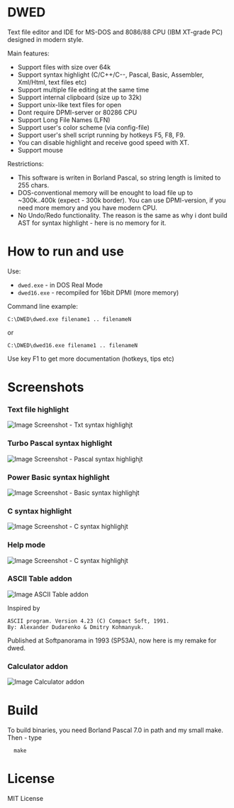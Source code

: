 # DWED

Text file editor and IDE for MS-DOS and 8086/88 CPU (IBM XT-grade PC) designed in modern style.

Main features:

* Support files with size over 64k
* Support syntax highlight (C/C++/C--, Pascal, Basic, Assembler, Xml/Html, text files etc)
* Support multiple file editing at the same time
* Support internal clipboard (size up to 32k)
* Support unix-like text files for open
* Dont require DPMI-server or 80286 CPU
* Support Long File Names (LFN)
* Support user's color scheme (via config-file)
* Support user's shell script running by hotkeys F5, F8, F9.
* You can disable highlight and receive good speed with XT.
* Support mouse

Restrictions:

* This software is writen in Borland Pascal, so string length is limited to 255 chars.
* DOS-conventional memory will be enought to load file up to ~300k..400k (expect - 300k border). You can use DPMI-version, if you need more memory and you have modern CPU.
* No Undo/Redo functionality. The reason is the same as why i dont build AST for syntax highlight - here is no memory for it.

# How to run and use
Use:

* `dwed.exe` - in DOS Real Mode
* `dwed16.exe` - recompiled for 16bit DPMI (more memory)

Command line example:

	C:\DWED\dwed.exe filename1 .. filenameN
or

	C:\DWED\dwed16.exe filename1 .. filenameN

Use key F1 to get more documentation (hotkeys, tips etc)

# Screenshots

### Text file highlight
![Image Screenshot - Txt syntax highlighjt](https://github.com/DosWorld/dwed/raw/main/DWED-TXT.PNG)

### Turbo Pascal syntax highlight
![Image Screenshot - Pascal syntax highlighjt](https://github.com/DosWorld/dwed/raw/main/DWED-PAS.PNG)

### Power Basic syntax highlight
![Image Screenshot - Basic syntax highlighjt](https://github.com/DosWorld/dwed/raw/main/DWED-BAS.PNG)

### C syntax highlight
![Image Screenshot - C syntax highlighjt](https://github.com/DosWorld/dwed/raw/main/DWED-C.PNG)

### Help mode
![Image Screenshot - C syntax highlighjt](https://github.com/DosWorld/dwed/raw/main/DWED-HLP.PNG)

### ASCII Table addon
![Image ASCII Table addon](https://github.com/DosWorld/dwed/raw/main/DWED-ASC.PNG)

Inspired by

	ASCII program. Version 4.23 (C) Compact Soft, 1991.
	By: Alexander Dudarenko & Dmitry Kohmanyuk.

Published at Softpanorama in 1993 (SP53A), now here is my remake for dwed.
### Calculator addon
![Image Calculator addon](https://github.com/DosWorld/dwed/raw/main/DWED-CLC.PNG)

# Build

To build binaries, you need Borland Pascal 7.0 in path and my small make. Then - type

      make

# License

MIT License
